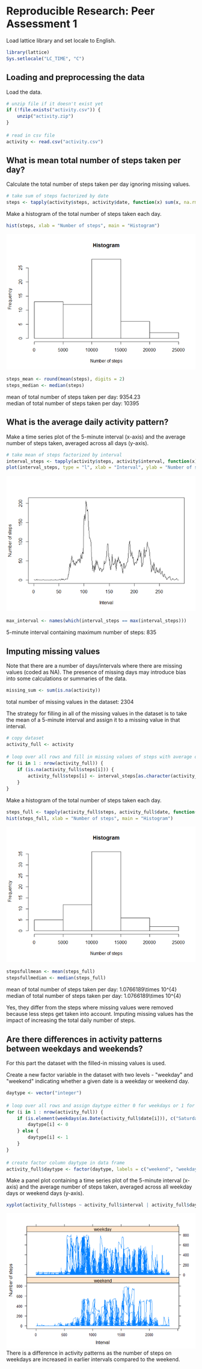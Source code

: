 # Reproducible Research: Peer Assessment 1

Load lattice library and set locale to English.

```r
library(lattice)
Sys.setlocale("LC_TIME", "C")
```

## Loading and preprocessing the data
Load the data.

```r
# unzip file if it doesn't exist yet
if (!file.exists("activity.csv")) {
    unzip("activity.zip")
}

# read in csv file
activity <- read.csv("activity.csv")
```


## What is mean total number of steps taken per day?
Calculate the total number of steps taken per day ignoring missing values.

```r
# take sum of steps factorized by date
steps <- tapply(activity$steps, activity$date, function(x) sum(x, na.rm = TRUE))
```

Make a histogram of the total number of steps taken each day.

```r
hist(steps, xlab = "Number of steps", main = "Histogram")
```

![](PA1_template_files/figure-html/unnamed-chunk-4-1.png) 

```r
steps_mean <- round(mean(steps), digits = 2)
steps_median <- median(steps)
```
mean of total number of steps taken per day: 9354.23  
median of total number of steps taken per day: 10395


## What is the average daily activity pattern?
Make a time series plot of the 5-minute interval (x-axis) and the average number of steps taken, averaged across all days (y-axis).

```r
# take mean of steps factorized by interval
interval_steps <- tapply(activity$steps, activity$interval, function(x) mean(x, na.rm = TRUE))
plot(interval_steps, type = "l", xlab = "Interval", ylab = "Number of steps")
```

![](PA1_template_files/figure-html/unnamed-chunk-5-1.png) 

```r
max_interval <- names(which(interval_steps == max(interval_steps)))
```
5-minute interval containing maximum number of steps: 835

## Imputing missing values
Note that there are a number of days/intervals where there are missing values (coded as NA). The presence of missing days may introduce bias into some calculations or summaries of the data.


```r
missing_sum <- sum(is.na(activity))
```
total number of missing values in the dataset: 2304  
  
The strategy for filling in all of the missing values in the dataset is to take the mean of a 5-minute interval and assign it to a missing value in that interval.


```r
# copy dataset
activity_full <- activity

# loop over all rows and fill in missing values of steps with average of the interval
for (i in 1 : nrow(activity_full)) {
    if (is.na(activity_full$steps[i])) {
        activity_full$steps[i] <- interval_steps[as.character(activity_full$interval[i])]
    }
}
```

Make a histogram of the total number of steps taken each day.

```r
steps_full <- tapply(activity_full$steps, activity_full$date, function(x) sum(x, na.rm = TRUE))
hist(steps_full, xlab = "Number of steps", main = "Histogram")
```

![](PA1_template_files/figure-html/unnamed-chunk-8-1.png) 

```r
stepsfullmean <- mean(steps_full)
stepsfullmedian <- median(steps_full)
```
mean of total number of steps taken per day: 1.0766189\times 10^{4}  
median of total number of steps taken per day: 1.0766189\times 10^{4}

Yes, they differ from the steps where missing values were removed because less steps get taken into account. Imputing missing values has the impact of increasing the total daily number of steps.


## Are there differences in activity patterns between weekdays and weekends?
For this part the dataset with the filled-in missing values is used.  
  
Create a new factor variable in the dataset with two levels - "weekday" and "weekend" indicating whether a given date is a weekday or weekend day.

```r
daytype <- vector("integer")

# loop over all rows and assign daytype either 0 for weekdays or 1 for weekends
for (i in 1 : nrow(activity_full)) {
    if (is.element(weekdays(as.Date(activity_full$date[i])), c("Saturday", "Sunday"))) {
        daytype[i] <- 0
    } else {
        daytype[i] <- 1
    }
}

# create factor column daytype in data frame
activity_full$daytype <- factor(daytype, labels = c("weekend", "weekday"))
```

Make a panel plot containing a time series plot of the 5-minute interval (x-axis) and the average number of steps taken, averaged across all weekday days or weekend days (y-axis).

```r
xyplot(activity_full$steps ~ activity_full$interval | activity_full$daytype, data = activity_full, xlab = "Interval", ylab = "Number of steps", layout = c(1, 2), type = "l")
```

![](PA1_template_files/figure-html/unnamed-chunk-10-1.png) 
There is a difference in activity patterns as the number of steps on weekdays are increased in earlier intervals compared to the weekend.
